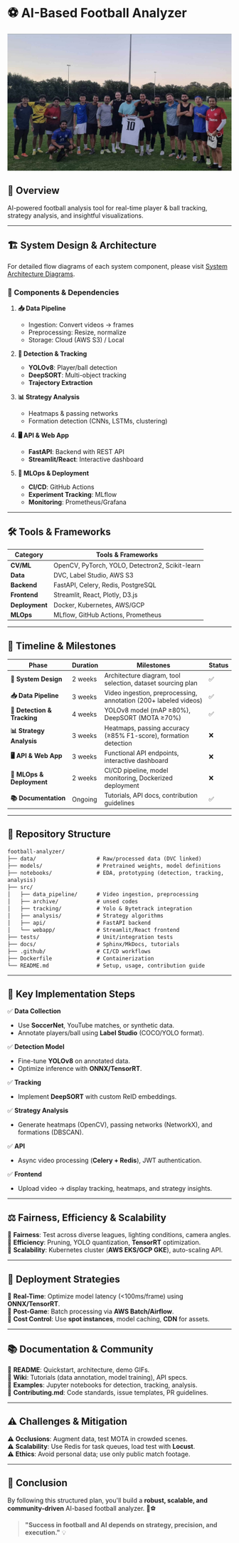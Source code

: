 # ⚽ AI-Based Football Analyzer

![Football Analysis](images/D78C301A-A149-4957-8C3D-3C1A17404ECD.jpg)

## 📌 Overview

AI-powered football analysis tool for real-time player & ball tracking, strategy analysis, and insightful visualizations.

---

## 🏗️ System Design & Architecture

For detailed flow diagrams of each system component, please visit [System Architecture Diagrams](ARCHITECTURE.md).

### 🔹 Components & Dependencies

1. **📥 Data Pipeline**
   - Ingestion: Convert videos → frames
   - Preprocessing: Resize, normalize
   - Storage: Cloud (AWS S3) / Local

2. **🎯 Detection & Tracking**
   - **YOLOv8**: Player/ball detection
   - **DeepSORT**: Multi-object tracking
   - **Trajectory Extraction**

3. **📊 Strategy Analysis**
   - Heatmaps & passing networks
   - Formation detection (CNNs, LSTMs, clustering)

4. **🖥️ API & Web App**
   - **FastAPI**: Backend with REST API
   - **Streamlit/React**: Interactive dashboard

5. **🔧 MLOps & Deployment**
   - **CI/CD**: GitHub Actions
   - **Experiment Tracking**: MLflow
   - **Monitoring**: Prometheus/Grafana

---

## 🛠️ Tools & Frameworks

| Category       | Tools & Frameworks |
|---------------|------------------|
| **CV/ML**     | OpenCV, PyTorch, YOLO, Detectron2, Scikit-learn |
| **Data**      | DVC, Label Studio, AWS S3 |
| **Backend**   | FastAPI, Celery, Redis, PostgreSQL |
| **Frontend**  | Streamlit, React, Plotly, D3.js |
| **Deployment**| Docker, Kubernetes, AWS/GCP |
| **MLOps**     | MLflow, GitHub Actions, Prometheus |

---

## 📅 Timeline & Milestones

| **Phase** | **Duration** | **Milestones** | **Status** |
|----------|------------|-----------------|------------|
| **📌 System Design** | 2 weeks | Architecture diagram, tool selection, dataset sourcing plan | ✅ |
| **📥 Data Pipeline** | 3 weeks | Video ingestion, preprocessing, annotation (200+ labeled videos) | ✅ |
| **🎯 Detection & Tracking** | 4 weeks | YOLOv8 model (mAP ≥80%), DeepSORT (MOTA ≥70%) | ✅ |
| **📊 Strategy Analysis** | 3 weeks | Heatmaps, passing accuracy (≥85% F1-score), formation detection | ❌ |
| **🖥️ API & Web App** | 3 weeks | Functional API endpoints, interactive dashboard | ❌ |
| **🚀 MLOps & Deployment** | 2 weeks | CI/CD pipeline, model monitoring, Dockerized deployment | ❌ |
| **📚 Documentation** | Ongoing | Tutorials, API docs, contribution guidelines | ✅ |


---

## 📁 Repository Structure

```
football-analyzer/
├── data/                   # Raw/processed data (DVC linked)
├── models/                 # Pretrained weights, model definitions
├── notebooks/              # EDA, prototyping (detection, tracking, analysis)
├── src/
│   ├── data_pipeline/      # Video ingestion, preprocessing
│   ├── archive/            # unsed codes
│   ├── tracking/           # Yolo & Bytetrack integration
│   ├── analysis/           # Strategy algorithms
│   ├── api/                # FastAPI backend
│   └── webapp/             # Streamlit/React frontend
├── tests/                  # Unit/integration tests
├── docs/                   # Sphinx/MkDocs, tutorials
├── .github/                # CI/CD workflows
├── Dockerfile              # Containerization
└── README.md               # Setup, usage, contribution guide
```

---

## 🔑 Key Implementation Steps

✅ **Data Collection**
   - Use **SoccerNet**, YouTube matches, or synthetic data.
   - Annotate players/ball using **Label Studio** (COCO/YOLO format).

✅ **Detection Model**
   - Fine-tune **YOLOv8** on annotated data.
   - Optimize inference with **ONNX/TensorRT**.

✅ **Tracking**
   - Implement **DeepSORT** with custom ReID embeddings.

✅ **Strategy Analysis**
   - Generate heatmaps (OpenCV), passing networks (NetworkX), and formations (DBSCAN).

✅ **API**
   - Async video processing (**Celery + Redis**), JWT authentication.

✅ **Frontend**
   - Upload video → display tracking, heatmaps, and strategy insights.

---

## ⚖️ Fairness, Efficiency & Scalability

🔹 **Fairness**: Test across diverse leagues, lighting conditions, camera angles.  
🔹 **Efficiency**: Pruning, YOLO quantization, **TensorRT** optimization.  
🔹 **Scalability**: Kubernetes cluster (**AWS EKS/GCP GKE**), auto-scaling API.  

---

## 🚀 Deployment Strategies

📌 **Real-Time**: Optimize model latency (<100ms/frame) using **ONNX/TensorRT**.  
📌 **Post-Game**: Batch processing via **AWS Batch/Airflow**.  
📌 **Cost Control**: Use **spot instances**, model caching, **CDN** for assets.  

---

## 📚 Documentation & Community

📌 **README**: Quickstart, architecture, demo GIFs.  
📌 **Wiki**: Tutorials (data annotation, model training), API specs.  
📌 **Examples**: Jupyter notebooks for detection, tracking, analysis.  
📌 **Contributing.md**: Code standards, issue templates, PR guidelines.  

---

## ⚠️ Challenges & Mitigation

⚠️ **Occlusions**: Augment data, test MOTA in crowded scenes.  
⚠️ **Scalability**: Use Redis for task queues, load test with **Locust**.  
⚠️ **Ethics**: Avoid personal data; use only public match footage.  

---

## 🎯 Conclusion

By following this structured plan, you'll build a **robust, scalable, and community-driven** AI-based football analyzer. 🚀⚽

> **"Success in football and AI depends on strategy, precision, and execution."** 💡

